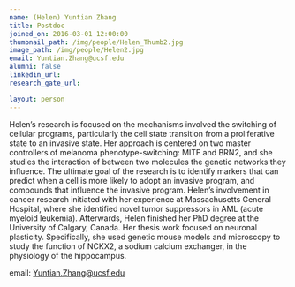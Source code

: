 ```yaml
---
name: (Helen) Yuntian Zhang
title: Postdoc
joined_on: 2016-03-01 12:00:00
thumbnail_path: /img/people/Helen_Thumb2.jpg
image_path: /img/people/Helen2.jpg
email: Yuntian.Zhang@ucsf.edu
alumni: false
linkedin_url:
research_gate_url:

layout: person
---
```


Helen’s research is focused on the mechanisms involved the switching of cellular programs, particularly the cell state transition from a proliferative state to an invasive state. Her approach is centered on two master controllers of melanoma phenotype-switching: MITF and BRN2, and she studies the interaction of between two molecules the genetic networks they influence. The ultimate goal of the research is to identify markers that can predict when a cell is more likely to adopt an invasive program, and compounds that influence the invasive program.
Helen’s involvement in cancer research initiated with her experience at Massachusetts General Hospital, where she identified novel tumor suppressors in AML (acute myeloid leukemia). Afterwards, Helen finished her PhD degree at the University of Calgary, Canada. Her thesis work focused on neuronal plasticity. Specifically, she used genetic mouse models and microscopy to study the function of NCKX2, a sodium calcium exchanger, in the physiology of the hippocampus.

email: Yuntian.Zhang@ucsf.edu

